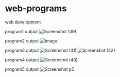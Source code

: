 # web-programs
web development

program1 output
![Screenshot (39)](https://github.com/kashamma2024/web-programs/assets/136564023/1128a95a-fda3-47d7-b1d1-76abf02290a1)


program2 output
![image](https://github.com/kashamma2024/web-programs/assets/136564023/f56c1a6e-9a88-4399-bbff-0dcfef6ebc97)

program3 output
![Screenshot (41)](https://github.com/kashamma2024/web-programs/assets/136564023/8fa1e777-8ef4-4294-96e9-c86d842b5cd7)
![Screenshot (42)](https://github.com/kashamma2024/web-programs/assets/136564023/2a668595-53c3-4062-905b-d49374f94ec9)


program4 output
![Screenshot (43)](https://github.com/kashamma2024/web-programs/assets/136564023/b7b8d612-80bd-4b37-9d32-40b7ce5db690)


program5 output
![Screenshot p5](https://github.com/kashamma2024/web-programs/assets/136564023/9b673d3b-5140-48bd-a73c-94cc16c51e9a)


